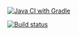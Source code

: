 [![Java CI with Gradle](https://github.com/AnnZeff/UnitHW2/actions/workflows/gradle.yml/badge.svg)](https://github.com/AnnZeff/UnitHW2/actions/workflows/gradle.yml)

[![Build status](https://ci.appveyor.com/api/projects/status/yfvd208if3ke4g8i?svg=true)](https://ci.appveyor.com/project/AnnZeff/unithw2)
